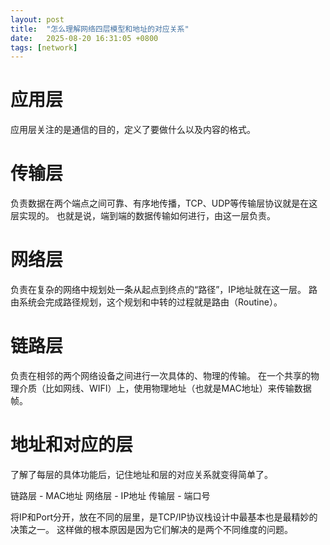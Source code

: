 ```yaml
---
layout: post
title:  "怎么理解网络四层模型和地址的对应关系"
date:   2025-08-20 16:31:05 +0800
tags: [network]
---
```


# 应用层
应用层关注的是通信的目的，定义了要做什么以及内容的格式。

# 传输层
负责数据在两个端点之间可靠、有序地传播，TCP、UDP等传输层协议就是在这层实现的。
也就是说，端到端的数据传输如何进行，由这一层负责。

# 网络层
负责在复杂的网络中规划处一条从起点到终点的“路径”，IP地址就在这一层。
路由系统会完成路径规划，这个规划和中转的过程就是路由（Routine）。

# 链路层
负责在相邻的两个网络设备之间进行一次具体的、物理的传输。
在一个共享的物理介质（比如网线、WIFI）上，使用物理地址（也就是MAC地址）来传输数据帧。

# 地址和对应的层
了解了每层的具体功能后，记住地址和层的对应关系就变得简单了。

链路层 - MAC地址
网络层 - IP地址
传输层 - 端口号

将IP和Port分开，放在不同的层里，是TCP/IP协议栈设计中最基本也是最精妙的决策之一。
这样做的根本原因是因为它们解决的是两个不同维度的问题。